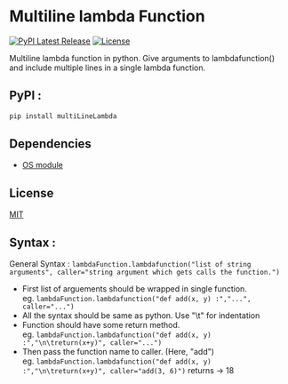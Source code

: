 # Multiline lambda Function
[![PyPI Latest Release](https://img.shields.io/pypi/v/multiLineLambda.svg)](https://pypi.org/project/multiLineLambda/)
[![License](https://img.shields.io/pypi/l/multiLineLambda.svg)](https://github.com/NotShrirang/Multiline-lambda-Function/blob/main/LICENSE.md)

Multiline lambda function in python. Give arguments to lambdafunction() and include multiple lines in a single lambda function.
<br>

## PyPI :
```sh
pip install multiLineLambda
```

## Dependencies
- [OS module](https://docs.python.org/3/library/os.html#module-os)

## License
[MIT](LICENSE)

<h2>Syntax :</h2>
General Syntax : 
<code>lambdaFunction.lambdafunction("list of string arguments", caller="string argument which gets calls the function.")</code>
<br>
<ul>
<li>First list of arguements should be wrapped in single function.</li>
   eg. <code>lambdaFunction.lambdafunction("def add(x, y) :","...", caller="...")</code>
<li>All the syntax should be same as python. Use "\t" for indentation</li>
<li>Function should have some return method.</li>
   eg. <code>lambdaFunction.lambdafunction("def add(x, y) :","\n\treturn(x+y)", caller="...")</code>
<li>Then pass the function name to caller. (Here, "add")</li>
   eg. <code>lambdaFunction.lambdafunction("def add(x, y) :","\n\treturn(x+y)", caller="add(3, 6)")</code>
       returns -> 18
       <br>
</ul>
